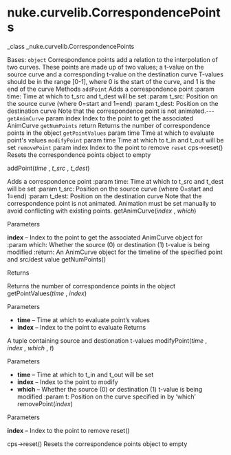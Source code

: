 # nuke.curvelib.CorrespondencePoints
_class _nuke.curvelib.CorrespondencePoints

Bases: `object`
Correspondence points add a relation to the interpolation of two curves. These points are made up of two values; a t-value on the source curve and a corresponding t-value on the destination curve T-values should be in the range [0-1], where 0 is the start of the curve, and 1 is the end of the curve
Methods
`addPoint`  Adds a correspondence point :param time: Time at which to t_src and t_dest will be set :param t_src: Position on the source curve (where 0=start and 1=end) :param t_dest: Position on the destination curve Note that the correspondence point is not animated.---
`getAnimCurve`
param index
    Index to the point to get the associated AnimCurve
`getNumPoints`
return
    Returns the number of correspondence points in the object
`getPointValues`
param time
    Time at which to evaluate point's values
`modifyPoint`
param time
    Time at which to t_in and t_out will be set
`removePoint`
param index
    Index to the point to remove
`reset`  cps->reset() Resets the correspondence points object to empty

addPoint(_time_ , _t_src_ , _t_dest_)

Adds a correspondence point :param time: Time at which to t_src and t_dest will be set :param t_src: Position on the source curve (where 0=start and 1=end) :param t_dest: Position on the destination curve Note that the correspondence point is not animated. Animation must be set manually to avoid conflicting with existing points.
getAnimCurve(_index_ , _which_)

Parameters

**index** – Index to the point to get the associated AnimCurve
object for :param which: Whether the source (0) or destination (1) t-value is being modified :return: An AnimCurve object for the timeline of the specified point and src/dest value
getNumPoints()

Returns

Returns the number of correspondence points in the object
getPointValues(_time_ , _index_)

Parameters

  * **time** – Time at which to evaluate point’s values
  * **index** – Index to the point to evaluate
Returns

A tuple containing source and destionation t-values
modifyPoint(_time_ , _index_ , _which_ , _t_)

Parameters

  * **time** – Time at which to t_in and t_out will be set
  * **index** – Index to the point to modify
  * **which** – Whether the source (0) or destination (1) t-value is
being modified :param t: Position on the curve specified in by ‘which’
removePoint(_index_)

Parameters

**index** – Index to the point to remove
reset()

cps->reset() Resets the correspondence points object to empty